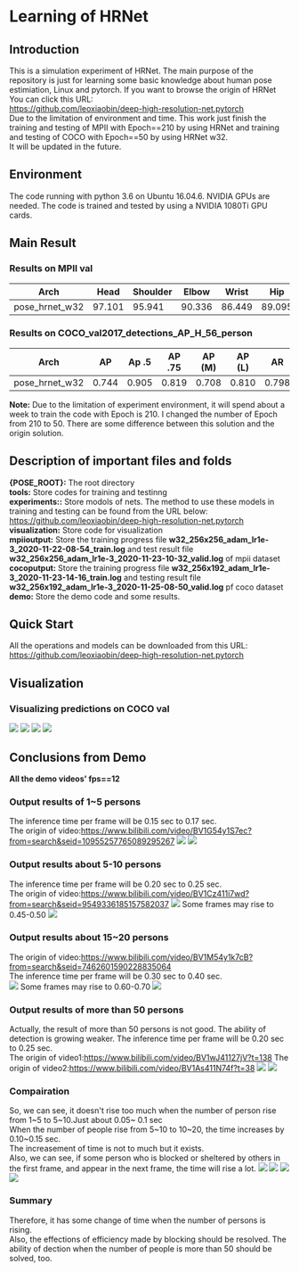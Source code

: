 # Learning of HRNet
## Introduction
This is a simulation experiment of HRNet. The main purpose of the repository is just for learning some basic knowledge about human pose estimiation, Linux and pytorch. 
If you want to browse the origin of HRNet
You can click this URL:<br>https://github.com/leoxiaobin/deep-high-resolution-net.pytorch<br>
Due to the limitation of environment and time. This work just finish the training and testing of MPII with Epoch==210 by using HRNet and training and testing of COCO with Epoch==50 by using HRNet w32.<br>It will be updated in the future.

Environment
---
The code running with python 3.6 on Ubuntu 16.04.6. NVIDIA GPUs are needed. The code is trained and tested by using a NVIDIA 1080Ti GPU cards.

Main Result
---
### Results on MPII val
 | Arch | Head | Shoulder | Elbow | Wrist | Hip | Knee | Ankle | Mean | Mean@0.1 |
 |---|---|---|---|---|---|---|---|---|---|
 | pose_hrnet_w32 | 97.101 | 95.941 | 90.336 | 86.449 | 89.095 | 87.084 | 83.278 | 90.330 | 37.702 |
### Results on COCO_val2017_detections_AP_H_56_person
 | Arch | AP | Ap .5 | AP .75 | AP (M) | AP (L) | AR | AR .5 | AR .75 | AR (M) | AR (L) |
 |---|---|---|---|---|---|---|---|---|---|---|
 | pose_hrnet_w32 | 0.744 | 0.905 | 0.819 | 0.708 | 0.810 | 0.798 | 0.942 | 0.865 | 0.757 | 0.858 |
 
 **Note:**
 Due to the limitation of experiment environment, it will spend about a week to train the code with Epoch is 210. I changed the number of Epoch from 210 to 50. There are some difference between this solution and the origin solution.
 
Description of important files and folds
---
**{POSE_ROOT}:** The root directory<br>**tools:** Store codes for training and testinng<br>**experiments::** Store modols of nets. The method to use these models in training and testing can be found from the URL below:<br>https://github.com/leoxiaobin/deep-high-resolution-net.pytorch<br>**visualization:** Store code for visualization<br>**mpiioutput:** Store the training progress file **w32_256x256_adam_lr1e-3_2020-11-22-08-54_train.log** and test result file **w32_256x256_adam_lr1e-3_2020-11-23-10-32_valid.log** of mpii dataset<br>**cocoputput:** Store the training progress file **w32_256x192_adam_lr1e-3_2020-11-23-14-16_train.log** and testing result file **w32_256x192_adam_lr1e-3_2020-11-25-08-50_valid.log** pf coco dataset<br>**demo:** Store the demo code and some results.

## Quick Start
All the operations and models can be downloaded from this URL:
https://github.com/leoxiaobin/deep-high-resolution-net.pytorch

## Visualization
### Visualizing predictions on COCO val
![](https://github.com/a962097364/LearningofHRNet/blob/main/%7BPOSE_ROOT%7D/figure/resultsscore_584_id_12639_000000012639.png)
![](https://github.com/a962097364/LearningofHRNet/blob/main/%7BPOSE_ROOT%7D/figure/resultsscore_614_id_138639_000000138639.png)
![](https://github.com/a962097364/LearningofHRNet/blob/main/%7BPOSE_ROOT%7D/figure/resultsscore_734_id_3156_000000003156.png)
![](https://github.com/a962097364/LearningofHRNet/blob/main/%7BPOSE_ROOT%7D/figure/resultsscore_846_id_64718_000000064718.png)

## Conclusions from Demo 
**All the demo videos' fps==12**<br>
### Output results of 1~5 persons
The inference time per frame will be 0.15 sec to 0.17 sec.<br>
The origin of video:https://www.bilibili.com/video/BV1G54y1S7ec?from=search&seid=10955257765089295267
![](https://github.com/a962097364/Learning-of-HRNet/blob/main/%7BPOSE_ROOT%7D/demo/1.png)
![](https://github.com/a962097364/Learning-of-HRNet/blob/main/%7BPOSE_ROOT%7D/demo/2.png)
### Output results about 5-10 persons
The inference time per frame will be 0.20 sec to 0.25 sec.<br>
The origin of video:https://www.bilibili.com/video/BV1Cz411i7wd?from=search&seid=9549336185157582037
![](https://github.com/a962097364/Learning-of-HRNet/blob/main/%7BPOSE_ROOT%7D/demo/3.png)
Some frames may rise to 0.45-0.50
![](https://github.com/a962097364/Learning-of-HRNet/blob/main/%7BPOSE_ROOT%7D/demo/5.png)
### Output results about 15~20 persons
The origin of video:https://www.bilibili.com/video/BV1M54y1k7cB?from=search&seid=7462601590228835064<br>
The inference time per frame will be 0.30 sec to 0.40 sec.<br>
![](https://github.com/a962097364/Learning-of-HRNet/blob/main/%7BPOSE_ROOT%7D/demo/11.png)
Some frames may rise to 0.60-0.70
![](https://github.com/a962097364/Learning-of-HRNet/blob/main/%7BPOSE_ROOT%7D/demo/12.png)
### Output results of more than 50 persons
Actually, the result of more than 50 persons is not good. The ability of detection is growing weaker.
The inference time per frame will be 0.20 sec to 0.25 sec.<br>
The origin of video1:https://www.bilibili.com/video/BV1wJ41127jV?t=138
The origin of video2:https://www.bilibili.com/video/BV1As411N74f?t=38
![](https://github.com/a962097364/Learning-of-HRNet/blob/main/%7BPOSE_ROOT%7D/demo/6.png)
![](https://github.com/a962097364/Learning-of-HRNet/blob/main/%7BPOSE_ROOT%7D/demo/9.png)
### Compairation
So, we can see, it doesn't rise too much when the number of person rise from 1~5 to 5~10.Just about 0.05~ 0.1 sec<br>
When the number of people rise from 5~10 to 10~20, the time increases by 0.10~0.15 sec.<br>
The increasement of time is not to much but it exists.<br>
Also, we can see, if some person who is blocked or sheltered by others in the first frame, and appear in the next frame, the time will rise a lot.
![](https://github.com/a962097364/Learning-of-HRNet/blob/main/%7BPOSE_ROOT%7D/demo/4.png)
![](https://github.com/a962097364/Learning-of-HRNet/blob/main/%7BPOSE_ROOT%7D/demo/5.png)
![](https://github.com/a962097364/Learning-of-HRNet/blob/main/%7BPOSE_ROOT%7D/demo/11.png)
![](https://github.com/a962097364/Learning-of-HRNet/blob/main/%7BPOSE_ROOT%7D/demo/12.png)
### Summary
Therefore, it has some change of time when the number of persons is rising.<br>
Also, the effections of efficiency made by blocking should be resolved.
The ability of dection when the number of people is more than 50 should be solved, too.

